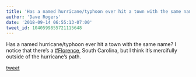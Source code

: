 ```yaml
---
title: 'Has a named hurricane/typhoon ever hit a town with the same name? I notice...'
author: 'Dave Rogers'
date: '2018-09-14 06:55:13-07:00'
tweet_id: 1040599855721115648
---
```

Has a named hurricane/typhoon ever hit a town with the same name? I notice that there’s a [#Florence](https://twitter.com/hashtag/florence), South Carolina, but I think it’s mercifully outside of the hurricane’s path.

[tweet](https://twitter.com/yukondude/status/1040599855721115648)